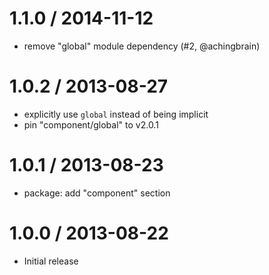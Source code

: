 
1.1.0 / 2014-11-12
====

  * remove "global" module dependency (#2, @achingbrain)

1.0.2 / 2013-08-27
====

  * explicitly use `global` instead of being implicit
  * pin "component/global" to v2.0.1

1.0.1 / 2013-08-23
====

  * package: add "component" section

1.0.0 / 2013-08-22
====

  * Initial release
